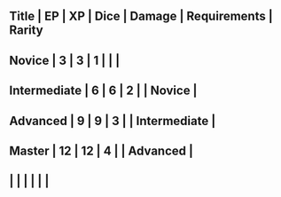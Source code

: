 ## Title                         | EP | XP |  Dice | Damage | Requirements           | Rarity
## Novice                        | 3  | 3  |  1    |        |                        |
## Intermediate                  | 6  | 6  |  2    |        | Novice                 |
## Advanced                      | 9  | 9  |  3    |        | Intermediate           |
## Master                        | 12 | 12 |  4    |        | Advanced               |
##                               |    |    |       |        |                        |



